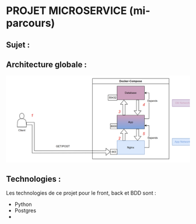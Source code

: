 # PROJET MICROSERVICE (mi-parcours)

## Sujet :



## Architecture globale :

![image](https://github.com/agomesdacosta3/MicroService_Exo/blob/main/Architecture.png)

## Technologies :

Les technologies de ce projet pour le front, back et BDD sont :
- Python
- Postgres
- 
